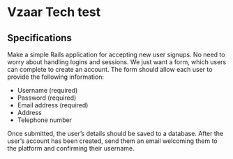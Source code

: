 # Vzaar Tech test

## Specifications

Make a simple Rails application for accepting new user signups. No need to worry about
handling logins and sessions. We just want a form, which users can complete to create an
account.
The form should allow each user to provide the following information:
* Username (required)
* Password (required)
* Email address (required)
* Address
* Telephone number

Once submitted, the user’s details should be saved to a database.
After the user’s account has been created, send them an email welcoming them to the platform
and confirming their username.
